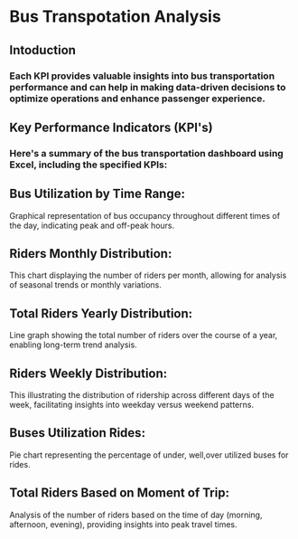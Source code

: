 # Bus Transpotation Analysis

## Intoduction
### Each KPI provides valuable insights into bus transportation performance and can help in making data-driven decisions to optimize operations and enhance passenger experience.

## Key Performance Indicators (KPI's)

### Here's a summary of the bus transportation dashboard using Excel, including the specified KPIs:

## Bus Utilization by Time Range: 
   Graphical representation of bus occupancy throughout different times of the day, indicating peak and off-peak hours.

## Riders Monthly Distribution:
   This chart displaying the number of riders per month, allowing for analysis of seasonal trends or monthly variations.

## Total Riders Yearly Distribution:
   Line graph showing the total number of riders over the course of a year, enabling long-term trend analysis.

## Riders Weekly Distribution:
   This illustrating the distribution of ridership across different days of the week, facilitating insights into weekday versus weekend patterns.

## Buses Utilization Rides:
   Pie chart representing the percentage of under, well,over utilized buses for rides.

## Total Riders Based on Moment of Trip:
   Analysis of the number of riders based on the time of day (morning, afternoon, evening), providing insights into peak travel times.
   



